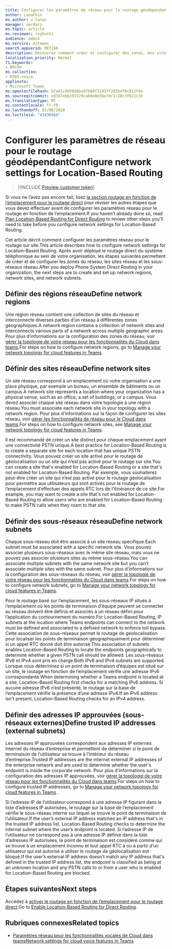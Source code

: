 ```yaml
---
title: Configurer les paramètres de réseau pour le routage géodépendant
author: LanaChin
ms.author: v-lanac
manager: serdars
ms.topic: article
ms.reviewer: roykuntz
audience: admin
ms.service: msteams
search.appverid: MET150
description: Découvrez comment créer et configurer des zones, des sites et des sous-réseaux réseau pour le routage direct.
localization_priority: Normal
f1.keywords:
- NOCSH
ms.collection:
- M365-voice
appliesto:
- Microsoft Teams
ms.openlocfilehash: bfa81c0d5856ba97b60f3183ff282bef8c911fda
ms.sourcegitcommit: ed3d7ebb193229cab9e0e5be3dc1c28c3f622c1b
ms.translationtype: MT
ms.contentlocale: fr-FR
ms.lasthandoff: 02/06/2020
ms.locfileid: "41836564"
---
```

# <a name="configure-network-settings-for-location-based-routing"></a><span data-ttu-id="ba00d-103">Configurer les paramètres de réseau pour le routage géodépendant</span><span class="sxs-lookup"><span data-stu-id="ba00d-103">Configure network settings for Location-Based Routing</span></span>

> [!INCLUDE [Preview customer token](includes/preview-feature.md)]

<span data-ttu-id="ba00d-104">Si vous ne l’avez pas encore fait, lisez [la section routage en fonction de l’emplacement pour le routage direct](location-based-routing-plan.md) pour réviser les autres étapes que vous devez effectuer avant de configurer les paramètres réseau pour le routage en fonction de l’emplacement.</span><span class="sxs-lookup"><span data-stu-id="ba00d-104">If you haven't already done so, read [Plan Location-Based Routing for Direct Routing](location-based-routing-plan.md) to review other steps you'll need to take before you configure network settings for Location-Based Routing.</span></span>

<span data-ttu-id="ba00d-105">Cet article décrit comment configurer les paramètres réseau pour le routage sur site.</span><span class="sxs-lookup"><span data-stu-id="ba00d-105">This article describes how to configure network settings for Location-Based Routing.</span></span> <span data-ttu-id="ba00d-106">Après avoir déployé le routage direct du système téléphonique au sein de votre organisation, les étapes suivantes permettent de créer et de configurer les zones du réseau, les sites réseau et les sous-réseaux réseau.</span><span class="sxs-lookup"><span data-stu-id="ba00d-106">After you deploy Phone System Direct Routing in your organization, the next steps are to create and set up network regions, network sites, and network subnets.</span></span>

## <a name="define-network-regions"></a><span data-ttu-id="ba00d-107">Définir des régions réseau</span><span class="sxs-lookup"><span data-stu-id="ba00d-107">Define network regions</span></span>

<span data-ttu-id="ba00d-108">Une région réseau contient une collection de sites du réseau et interconnecte diverses parties d’un réseau à différentes zones géographiques.</span><span class="sxs-lookup"><span data-stu-id="ba00d-108">A network region contains a collection of network sites and interconnects various parts of a network across multiple geographic areas.</span></span> <span data-ttu-id="ba00d-109">Pour plus d’informations sur la configuration des zones du réseau, voir [gérer la topologie de votre réseau pour les fonctionnalités du Cloud dans teams](manage-your-network-topology.md).</span><span class="sxs-lookup"><span data-stu-id="ba00d-109">For steps on how to configure network regions, go to [Manage your network topology for cloud features in Teams](manage-your-network-topology.md).</span></span>

## <a name="define-network-sites"></a><span data-ttu-id="ba00d-110">Définir des sites réseau</span><span class="sxs-lookup"><span data-stu-id="ba00d-110">Define network sites</span></span>

<span data-ttu-id="ba00d-111">Un site réseau correspond à un emplacement où votre organisation a une place physique, par exemple un bureau, un ensemble de bâtiments ou un campus.</span><span class="sxs-lookup"><span data-stu-id="ba00d-111">A network site represents a location where your organization has a physical venue, such as an office, a set of buildings, or a campus.</span></span> <span data-ttu-id="ba00d-112">Vous devez associer chaque site réseau dans votre topologie à une région réseau.</span><span class="sxs-lookup"><span data-stu-id="ba00d-112">You must associate each network site in your topology with a network region.</span></span> <span data-ttu-id="ba00d-113">Pour plus d’informations sur la façon de configurer les sites réseau, voir [gérer les fonctionnalités de réseau pour le Cloud dans teams](manage-your-network-topology.md).</span><span class="sxs-lookup"><span data-stu-id="ba00d-113">For steps on how to configure network sites, see [Manage your network topology for cloud features in Teams](manage-your-network-topology.md).</span></span>

<span data-ttu-id="ba00d-114">Il est recommandé de créer un site distinct pour chaque emplacement ayant une connectivité PSTN unique.</span><span class="sxs-lookup"><span data-stu-id="ba00d-114">A best practice for Location-Based Routing is to create a separate site for each location that has unique PSTN connectivity.</span></span> <span data-ttu-id="ba00d-115">Vous pouvez créer un site activé pour le routage de géolocalisation ou un site qui n’est pas activé pour le routage sur site.</span><span class="sxs-lookup"><span data-stu-id="ba00d-115">You can create a site that's enabled for Location-Based Routing or a site that's not enabled for Location-Based Routing.</span></span> <span data-ttu-id="ba00d-116">Par exemple, vous souhaiterez peut-être créer un site qui n’est pas activé pour le routage géolocalisation pour permettre aux utilisateurs qui sont activés pour le routage de l’emplacement d’effectuer des appels RTC lors de l’itinérance de ce site.</span><span class="sxs-lookup"><span data-stu-id="ba00d-116">For example, you may want to create a site that's not enabled for Location-Based Routing to allow users who are enabled for Location-Based Routing to make PSTN calls when they roam to that site.</span></span>

## <a name="define-network-subnets"></a><span data-ttu-id="ba00d-117">Définir des sous-réseaux réseau</span><span class="sxs-lookup"><span data-stu-id="ba00d-117">Define network subnets</span></span>

<span data-ttu-id="ba00d-118">Chaque sous-réseau doit être associé à un site réseau spécifique.</span><span class="sxs-lookup"><span data-stu-id="ba00d-118">Each subnet must be associated with a specific network site.</span></span> <span data-ttu-id="ba00d-119">Vous pouvez associer plusieurs sous-réseaux avec le même site réseau, mais vous ne pouvez pas associer plusieurs sites au même sous-réseau.</span><span class="sxs-lookup"><span data-stu-id="ba00d-119">You can associate multiple subnets with the same network site but you can't associate multiple sites with the same subnet.</span></span> <span data-ttu-id="ba00d-120">Pour plus d’informations sur la configuration des sous-réseaux du réseau, voir [gérer la topologie de votre réseau pour les fonctionnalités du Cloud dans teams](manage-your-network-topology.md).</span><span class="sxs-lookup"><span data-stu-id="ba00d-120">For steps on how to configure network subnets, go to  [Manage your network topology for cloud features in Teams](manage-your-network-topology.md).</span></span>

<span data-ttu-id="ba00d-121">Pour le routage basé sur l’emplacement, les sous-réseaux IP situés à l’emplacement où les points de terminaison d’équipe peuvent se connecter au réseau doivent être définis et associés à un réseau défini pour l’application du contournement du numéro.</span><span class="sxs-lookup"><span data-stu-id="ba00d-121">For Location-Based Routing, IP subnets at the location where Teams endpoints can connect to the network must be defined and associated to a defined network to enforce toll bypass.</span></span> <span data-ttu-id="ba00d-122">Cette association de sous-réseaux permet le routage de géolocalisation pour localiser les points de terminaison géographiquement pour déterminer si un appel RTC donné doit être autorisé.</span><span class="sxs-lookup"><span data-stu-id="ba00d-122">This association of subnets enables Location-Based Routing to locate the endpoints geographically to determine whether a given PSTN call should be allowed.</span></span> <span data-ttu-id="ba00d-123">Les sous-réseaux IPv6 et IPv4 sont pris en charge.</span><span class="sxs-lookup"><span data-stu-id="ba00d-123">Both IPv6 and IPv4 subnets are supported.</span></span> <span data-ttu-id="ba00d-124">Lorsque vous déterminez si un point de terminaison d’équipes est situé sur un site, le routage en fonction de l’emplacement vérifie une adresse IPv6 correspondante.</span><span class="sxs-lookup"><span data-stu-id="ba00d-124">When determining whether a Teams endpoint is located at a site, Location-Based Routing first checks for a matching IPv6 address.</span></span> <span data-ttu-id="ba00d-125">Si aucune adresse IPv6 n’est présente, le routage sur la base de l’emplacement vérifie la présence d’une adresse IPv4.</span><span class="sxs-lookup"><span data-stu-id="ba00d-125">If an IPv6 address isn't present, Location-Based Routing checks for an IPv4 address.</span></span>

## <a name="define-trusted-ip-addresses-external-subnets"></a><span data-ttu-id="ba00d-126">Définir des adresses IP approuvées (sous-réseaux externes)</span><span class="sxs-lookup"><span data-stu-id="ba00d-126">Define trusted IP addresses (external subnets)</span></span>

<span data-ttu-id="ba00d-127">Les adresses IP approuvées correspondent aux adresses IP externes Internet du réseau d’entreprise et permettent de déterminer si le point de terminaison de l’utilisateur se trouve à l’intérieur du réseau d’entreprise.</span><span class="sxs-lookup"><span data-stu-id="ba00d-127">Trusted IP addresses are the internet external IP addresses of the enterprise network and are used to determine whether the user's endpoint is inside the corporate network.</span></span> <span data-ttu-id="ba00d-128">Pour plus d’informations sur la configuration des adresses IP approuvées, voir [gérer la topologie de votre réseau pour les fonctionnalités du Cloud dans teams](manage-your-network-topology.md).</span><span class="sxs-lookup"><span data-stu-id="ba00d-128">For steps on how to configure trusted IP addresses, go to  [Manage your network topology for cloud features in Teams](manage-your-network-topology.md).</span></span>

<span data-ttu-id="ba00d-129">Si l’adresse IP de l’utilisateur correspond à une adresse IP figurant dans la liste d’adresses IP autorisées, le routage sur la base de l’emplacement vérifie le sous-réseau interne sur lequel se trouve le point de terminaison de l’utilisateur.</span><span class="sxs-lookup"><span data-stu-id="ba00d-129">If the user’s external IP address matches an IP address that's in the trusted IP address list, Location-Based Routing checks to determine the internal subnet where the user’s endpoint is located.</span></span> <span data-ttu-id="ba00d-130">Si l’adresse IP de l’utilisateur ne correspond pas à une adresse IP définie dans la liste d’adresses IP autorisées, le point de terminaison est considéré comme qui se trouve à un emplacement inconnu et tout appel RTC à ou à partir d’un utilisateur qui est autorisé à utiliser le routage de géolocalisation est bloqué.</span><span class="sxs-lookup"><span data-stu-id="ba00d-130">If the user’s external IP address doesn’t match any IP address that's defined in the trusted IP address list, the endpoint is classified as being at an unknown location and any PSTN calls to or from a user who is enabled for Location-Based Routing are blocked.</span></span>

## <a name="next-steps"></a><span data-ttu-id="ba00d-131">Étapes suivantes</span><span class="sxs-lookup"><span data-stu-id="ba00d-131">Next steps</span></span>

<span data-ttu-id="ba00d-132">Accédez à [activer le routage en fonction de l’emplacement pour le routage direct](location-based-routing-enable.md).</span><span class="sxs-lookup"><span data-stu-id="ba00d-132">Go to [Enable Location-Based Routing for Direct Routing](location-based-routing-enable.md).</span></span>

## <a name="related-topics"></a><span data-ttu-id="ba00d-133">Rubriques connexes</span><span class="sxs-lookup"><span data-stu-id="ba00d-133">Related topics</span></span>

- [<span data-ttu-id="ba00d-134">Paramètres réseau pour les fonctionnalités vocales de Cloud dans teams</span><span class="sxs-lookup"><span data-stu-id="ba00d-134">Network settings for cloud voice features in Teams</span></span>](cloud-voice-network-settings.md)

